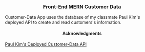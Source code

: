 
 <h3 align="center">Front-End MERN Customer Data</h3>

Customer-Data App uses the database of my classmate Paul Kim's deployed API to create and read customers's information.  


<h4 align="center">Acknowledgments</h4>

[Paul Kim's Deployed Customer-Data API](https://customerdataapi.herokuapp.com/)